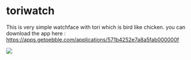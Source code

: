 # toriwatch
This is very simple watchface with tori which is bird like chicken. you can download the app here : https://apps.getpebble.com/applications/571b4252e7a8a5fab000000f

<img src="https://www.filepicker.io/api/file/ZyxLgSwqRielJMKjfjwR/convert?h=180&w=180">
